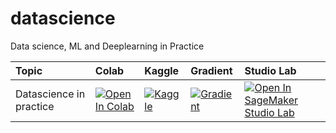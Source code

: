 # datascience
 Data science, ML and Deeplearning in Practice

|Topic| Colab| Kaggle| Gradient| Studio Lab|
|:------|:------|:-------|:---------|:-----------|
|Datascience in practice| [![Open In Colab](https://colab.research.google.com/assets/colab-badge.svg)](https://colab.research.google.com/github/narendranss/datascience/blob/main/Data%20science%20in%20practice/Data%20Science%20in%20practice.ipynb)|[![Kaggle](https://kaggle.com/static/images/open-in-kaggle.svg)](https://kaggle.com/kernels/welcome?src=https://github.com/narendranss/datascience/blob/main/Data%20science%20in%20practice/Data%20Science%20in%20practice.ipynb)|[![Gradient](https://assets.paperspace.io/img/gradient-badge.svg)](https://console.paperspace.com/github/narendranss/datascience/blob/main/Data%20science%20in%20practice/Data%20Science%20in%20practice.ipynb)|[![Open In SageMaker Studio Lab](https://studiolab.sagemaker.aws/studiolab.svg)](https://studiolab.sagemaker.aws/import/github/narendranss/datascience/blob/main/Data%20science%20in%20practice/Data%20Science%20in%20practice.ipynb)
